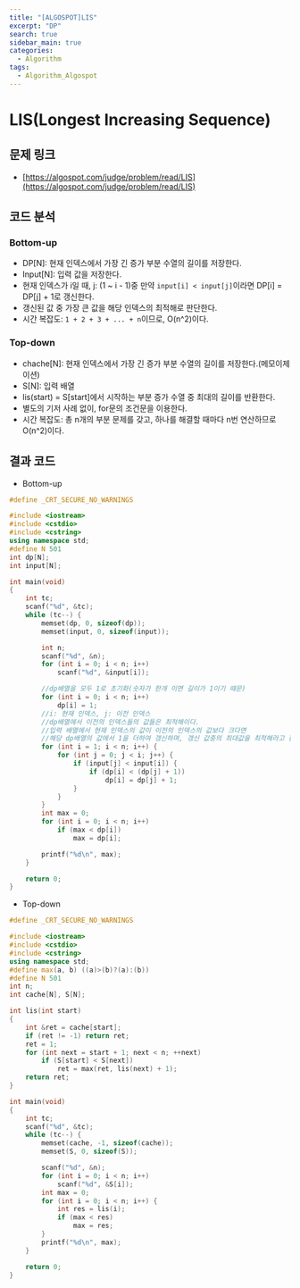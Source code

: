 ```yaml
---
title: "[ALGOSPOT]LIS"
excerpt: "DP"
search: true
sidebar_main: true
categories:
  - Algorithm
tags:
  - Algorithm_Algospot
---
```


# LIS(Longest Increasing Sequence)

## 문제 링크
- [https://algospot.com/judge/problem/read/LIS](https://algospot.com/judge/problem/read/LIS)

## 코드 분석
### Bottom-up
- DP[N]: 현재 인덱스에서 가장 긴 증가 부분 수열의 길이를 저장한다.
- Input[N]: 입력 값을 저장한다.
- 현재 인덱스가 i일 때, j: (1 ~ i - 1)중 만약 ```input[i] < input[j]```이라면 DP[i] = DP[j] + 1로 갱신한다.
- 갱신된 값 중 가장 큰 값을 해당 인덱스의 최적해로 판단한다.
- 시간 복잡도: ```1 + 2 + 3 + ... + n```이므로, O(n^2)이다.

### Top-down
- chache[N]: 현재 인덱스에서 가장 긴 증가 부분 수열의 길이를 저장한다.(메모이제이션)
- S[N]: 입력 배열
- lis(start) = S[start]에서 시작하는 부분 증가 수열 중 최대의 길이를 반환한다.
- 별도의 기저 사례 없이, for문의 조건문을 이용한다.
- 시간 복잡도: 총 n개의 부분 문제를 갖고, 하나를 해결할 때마다 n번 연산하므로 O(n^2)이다.

## 결과 코드
- Bottom-up

```cpp
#define _CRT_SECURE_NO_WARNINGS

#include <iostream>
#include <cstdio>
#include <cstring>
using namespace std;
#define N 501
int dp[N];
int input[N];

int main(void)
{
	int tc;
	scanf("%d", &tc);
	while (tc--) {
		memset(dp, 0, sizeof(dp));
		memset(input, 0, sizeof(input));

		int n;
		scanf("%d", &n);
		for (int i = 0; i < n; i++)
			scanf("%d", &input[i]);

		//dp배열을 모두 1로 초기화(숫자가 한개 이면 길이가 1이기 때문)
		for (int i = 0; i < n; i++)
			dp[i] = 1;
		//i: 현재 인덱스, j: 이전 인덱스
		//dp배열에서 이전의 인덱스들의 값들은 최적해이다.
		//입력 배열에서 현재 인덱스의 값이 이전의 인덱스의 값보다 크다면
		//해당 dp배열의 값에서 1을 더하여 갱신하며, 갱신 값중의 최대값을 최적해라고 판단한다.
		for (int i = 1; i < n; i++) {
			for (int j = 0; j < i; j++) {
				if (input[j] < input[i]) {
					if (dp[i] < (dp[j] + 1))
						dp[i] = dp[j] + 1;
				}
			}
		}
		int max = 0;
		for (int i = 0; i < n; i++)
			if (max < dp[i])
				max = dp[i];

		printf("%d\n", max);
	}

	return 0;
}
```

- Top-down
```cpp
#define _CRT_SECURE_NO_WARNINGS

#include <iostream>
#include <cstdio>
#include <cstring>
using namespace std;
#define max(a, b) ((a)>(b)?(a):(b))
#define N 501
int n;
int cache[N], S[N];

int lis(int start)
{
	int &ret = cache[start];
	if (ret != -1) return ret;
	ret = 1;
	for (int next = start + 1; next < n; ++next)
		if (S[start] < S[next])
			ret = max(ret, lis(next) + 1);
	return ret;
}

int main(void)
{
	int tc;
	scanf("%d", &tc);
	while (tc--) {
		memset(cache, -1, sizeof(cache));
		memset(S, 0, sizeof(S));

		scanf("%d", &n);
		for (int i = 0; i < n; i++)
			scanf("%d", &S[i]);
		int max = 0;
		for (int i = 0; i < n; i++) {
			int res = lis(i);
			if (max < res)
				max = res;
		}
		printf("%d\n", max);
	}

	return 0;
}
```

